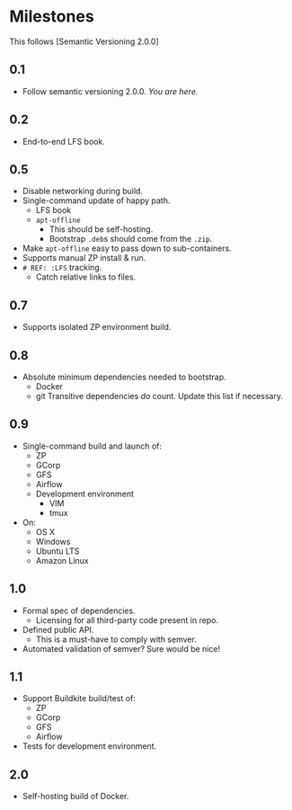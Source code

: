 # Milestones

This follows [Semantic Versioning 2.0.0]

## 0.1
* Follow semantic versioning 2.0.0.
  *You are here.*

## 0.2
* End-to-end LFS book.

## 0.5
* Disable networking during build.
* Single-command update of happy path.
    - LFS book
    - `apt-offline`
        + This should be self-hosting.
        + Bootstrap `.deb`s should come from the `.zip`.
* Make `apt-offline` easy to pass down to sub-containers.
* Supports manual ZP install & run.
* `# REF: :LFS` tracking.
    - Catch relative links to files.

## 0.7
* Supports isolated ZP environment build.

## 0.8
* Absolute minimum dependencies needed to bootstrap.
    - Docker
    - git
    Transitive dependencies _do_ count. Update this list if necessary.

## 0.9
* Single-command build and launch of:
    - ZP
    - GCorp
    - GFS
    - Airflow
    - Development environment
        + VIM
        + tmux
* On:
    - OS X
    - Windows
    - Ubuntu LTS
    - Amazon Linux

## 1.0
* Formal spec of dependencies.
    - Licensing for all third-party code present in repo.
* Defined public API.
    - This is a must-have to comply with semver.
* Automated validation of semver? Sure would be nice!

## 1.1
* Support Buildkite build/test of:
    - ZP
    - GCorp
    - GFS
    - Airflow
* Tests for development environment.

## 2.0
* Self-hosting build of Docker.
